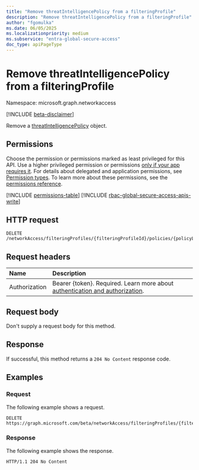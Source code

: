```yaml
---
title: "Remove threatIntelligencePolicy from a filteringProfile"
description: "Remove threatIntelligencePolicy from a filteringProfile"
author: "fgomulka"
ms.date: 06/05/2025
ms.localizationpriority: medium
ms.subservice: "entra-global-secure-access"
doc_type: apiPageType
---
```


# Remove threatIntelligencePolicy from a filteringProfile

Namespace: microsoft.graph.networkaccess

[!INCLUDE [beta-disclaimer](../../includes/beta-disclaimer.md)]

Remove a [threatIntelligencePolicy](../resources/networkaccess-threatintelligencepolicy.md) object.

## Permissions

Choose the permission or permissions marked as least privileged for this API. Use a higher privileged permission or permissions [only if your app requires it](/graph/permissions-overview#best-practices-for-using-microsoft-graph-permissions). For details about delegated and application permissions, see [Permission types](/graph/permissions-overview#permission-types). To learn more about these permissions, see the [permissions reference](/graph/permissions-reference).

<!-- {
  "blockType": "permissions",
  "name": "networkaccess-threatintelligencepolicylink-delete-policy-permissions"
}
-->
[!INCLUDE [permissions-table](../includes/permissions/networkaccess-threatintelligencepolicylink-delete-policy-permissions.md)]
[!INCLUDE [rbac-global-secure-access-apis-write](../includes/rbac-for-apis/rbac-global-secure-access-apis-write.md)]

## HTTP request

<!-- {
  "blockType": "ignored"
}
-->
``` http
DELETE /networkAccess/filteringProfiles/{filteringProfileId}/policies/{policyLinkId}/policy/{id}
```

## Request headers

|Name|Description|
|:---|:---|
|Authorization|Bearer {token}. Required. Learn more about [authentication and authorization](/graph/auth/auth-concepts).|

## Request body

Don't supply a request body for this method.

## Response

If successful, this method returns a `204 No Content` response code.

## Examples

### Request

The following example shows a request.
<!-- {
  "blockType": "request",
  "name": "delete_policy_from_threatintelligencepolicylink"
}
-->
``` http
DELETE https://graph.microsoft.com/beta/networkAccess/filteringProfiles/{filteringProfileId}/policies/{policyLinkId}/policy/{id}
```


### Response

The following example shows the response.
<!-- {
  "blockType": "response",
  "truncated": true
}
-->
``` http
HTTP/1.1 204 No Content
```

